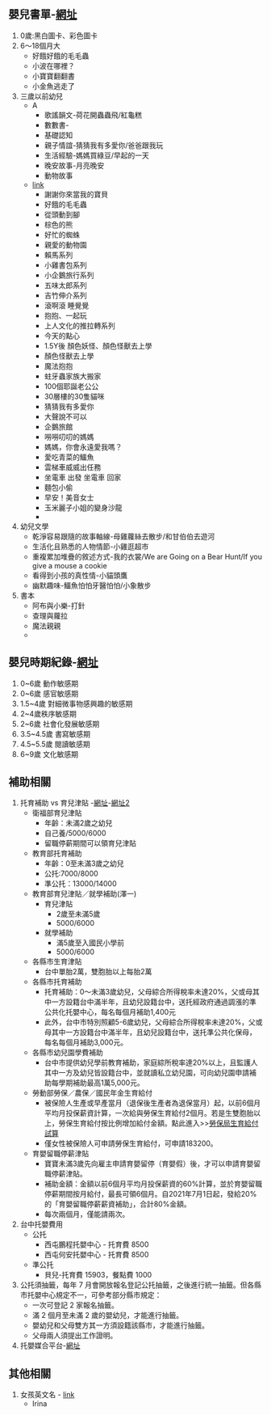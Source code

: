 ## 嬰兒書單-[網址](https://www.parenting.com.tw/article/5039539)
1. 0歲:黑白圖卡、彩色圖卡
2. 6～18個月大
   + 好餓好餓的毛毛蟲
   + 小波在哪裡？
   + 小寶寶翻翻書
   + 小金魚逃走了
3. 三歲以前幼兒
   + A
     + 歌謠韻文-荷花開蟲蟲飛/紅龜糕
     + 數數書-
     + 基礎認知
     + 親子情誼-猜猜我有多愛你/爸爸跟我玩
     + 生活經驗-媽媽買綠豆/早起的一天
     + 晚安故事-月亮晚安
     + 動物故事
   + [link](https://www.ptt.cc/bbs/BabyMother/M.1679808194.A.EB0.html)
     + 謝謝你來當我的寶貝
     + 好餓的毛毛蟲
     + 從頭動到腳
     + 棕色的熊
     + 好忙的蜘蛛
     + 親愛的動物園
     + 賴馬系列
     + 小雞書包系列
     + 小企鵝旅行系列
     + 五味太郎系列
     + 吉竹伸介系列
     + 滾啊滾 睡覺覺
     + 抱抱、一起玩
     + 上人文化的推拉轉系列
     + 今天的點心
     + 1.5Y後 顏色妖怪、顏色怪獸去上學
     + 顏色怪獸去上學
     + 魔法抱抱
     + 蛀牙蟲家族大搬家
     + 100個耶誕老公公
     + 30層樓的30隻貓咪
     + 猜猜我有多愛你
     + 大聲說不可以
     + 企鵝旅館
     + 嘮嘮叨叨的媽媽
     + 媽媽，你會永遠愛我嗎？
     + 愛吃青菜的鱷魚
     + 雲梯車威威出任務
     + 坐電車 出發 坐電車 回家
     + 麵包小偷
     + 早安！美音女士
     + 玉米麗子小姐的變身沙龍
     + 
4. 幼兒文學
   + 乾淨容易跟隨的故事軸線-母雞蘿絲去散步/和甘伯伯去遊河
   + 生活化且熟悉的人物情節-小雞逛超市
   + 重複累加堆疊的敘述方式-我的衣裳/We are Going on a Bear Hunt/If you give a mouse a cookie
   + 看得到小孩的真性情-小貓頭鷹
   + 幽默趣味-鱷魚怕怕牙醫怕怕/小象散步
5. 書本
   + 阿布與小樂-打針
   + 查理與蘿拉
   + 魔法親親
   + 

## 嬰兒時期紀錄-[網址](https://poppy00630.pixnet.net/blog/post/321676128-%E8%92%99%E7%89%B9%E6%A2%AD%E5%88%A9%E8%82%B2%E5%85%92%E6%9B%B8%E8%AE%80%E6%9B%B8%E7%AD%86%E8%A8%98%26%E5%BF%83%E5%BE%97)
1. 0~6歲 動作敏感期
2. 0~6歲 感官敏感期
3. 1.5~4歲 對細微事物感興趣的敏感期
4. 2~4歲秩序敏感期
6. 2~6歲 社會化發展敏感期
7. 3.5~4.5歲 書寫敏感期
8. 4.5~5.5歲 閱讀敏感期
9. 6~9歲 文化敏感期

## 補助相關
1. 托育補助 vs 育兒津貼 -[網址](https://www.parenting.com.tw/article/5091069)-[網址2](https://tw.news.yahoo.com/%E5%8F%B0%E4%B8%AD%E5%B8%82%E8%82%B2%E5%85%92%E6%B4%A5%E8%B2%BC-%E6%89%98%E8%82%B2%E8%A3%9C%E5%8A%A9-%E5%B0%B1%E5%AD%B8%E8%A3%9C%E5%8A%A9-%E7%94%9F%E8%82%B2%E7%8D%8E%E5%8B%B5%E9%87%91-%E7%94%9F%E8%82%B2%E7%B5%A6%E4%BB%98-%E8%A1%9B%E7%A6%8F%E9%83%A8-%E6%95%99%E8%82%B2%E9%83%A8-012800632.html?guccounter=1&guce_referrer=aHR0cHM6Ly93d3cuZ29vZ2xlLmNvbS8&guce_referrer_sig=AQAAAFz7vfWMDd3GG90TdqzeIj8ZEeczUMucwveBnCuq2XXgA-6nWBpQ5zcYeI9PawznGXSZsWciRhm8fGQDnueYkwbcGiTJ63ozuF5U4c1Bvm5x1ZqWwTNvtnK1QHgSFiLXD_hkZo2XMKD7EXTJeJtSjsfNJxia3KxdaDjMtk65tTVN)
   + 衛福部育兒津貼
     + 年齡：未滿2歲之幼兒
     + 自己養/5000/6000
     + 留職停薪期間可以領育兒津貼
   + 教育部托育補助
     + 年齡：0至未滿3歲之幼兒
     + 公托:7000/8000
     + 準公托：13000/14000
   + 教育部育兒津貼／就學補助(澤一)
     + 育兒津貼
       + 2歲至未滿5歲
       + 5000/6000
     + 就學補助
       + 滿5歲至入國民小學前
       + 5000/6000
   + 各縣市生育津貼
     + 台中單胎2萬，雙胞胎以上每胎2萬
   + 各縣市托育補助
     + 托育補助：0～未滿3歲幼兒，父母綜合所得稅率未達20%，父或母其中一方設籍台中滿半年，且幼兒設籍台中，送托經政府通過調漲的準公共化托嬰中心，每名每個月補助1,400元
     + 此外，台中市特別照顧5-6歲幼兒，父母綜合所得稅率未達20%，父或母其中一方設籍台中滿半年，且幼兒設籍台中，送托準公共化保母，每名每個月補助3,000元。
   + 各縣市幼兒園學費補助
     + 台中市提供幼兒學前教育補助，家庭綜所稅率達20%以上，且監護人其中一方及幼兒皆設籍台中，並就讀私立幼兒園，可向幼兒園申請補助每學期補助最高1萬5,000元。
   + 勞動部勞保／農保／國民年金生育給付
     + 被保險人生產或早產當月（退保後生產者為退保當月）起，以前6個月平均月投保薪資計算，一次給與勞保生育給付2個月。若是生雙胞胎以上，勞保生育給付按比例增加給付金額。點此進入>>[勞保局生育給付試算](https://www.bli.gov.tw/0100393.html)
     + 僅女性被保險人可申請勞保生育給付，可申請183200。
   + 育嬰留職停薪津貼
     + 寶寶未滿3歲先向雇主申請育嬰留停（育嬰假）後，才可以申請育嬰留職停薪津貼。
     + 補助金額：金額以前6個月平均月投保薪資的60%計算，並於育嬰留職停薪期間按月給付，最長可領6個月。自2021年7月1日起，發給20%的「育嬰留職停薪薪資補助」，合計80%金額。
     + 每次兩個月，僅能請兩次。
2. 台中托嬰費用
   + 公托
     + 西屯鵬程托嬰中心 - 托育費	8500
     + 西屯何安托嬰中心 - 托育費	8500
   + 準公托
     + 貝兒-托育費	15903，餐點費 1000
3. 公托須抽籤，每年 7 月會開放報名登記公托抽籤，之後進行統一抽籤。但各縣市托嬰中心規定不一，可參考部分縣市規定：
   + 一次可登記 2 家報名抽籤。
   + 滿 2 個月至未滿 2 歲的嬰幼兒，才能進行抽籤。
   + 嬰幼兒和父母雙方其一方須設籍該縣市，才能進行抽籤。
   + 父母兩人須提出工作證明。
4. 托嬰媒合平台-[網址](https://ncwisweb.sfaa.gov.tw/home/index)
## 其他相關
1. 女孩英文名 - [link](https://www.youtube.com/watch?v=SoVONl6WpZ8)
   + Irina

   
